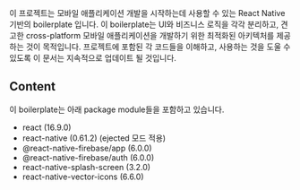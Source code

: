 이 프로젝트는 모바일 애플리케이션 개발을 시작하는데 사용할 수 있는 React Native 기반의 boilerplate 입니다. 이 boilerplate는 UI와 비즈니스 로직을 각각 분리하고, 견고한 cross-platform 모바일 애플리케이션을 개발하기 위한 최적화된 아키텍처를 제공하는 것이 목적입니다. 프로젝트에 포함된 각 코드들을 이해하고, 사용하는 것을 도울 수 있도록 이 문서는 지속적으로 업데이트 될 것입니다.

## Content
이 boilerplate는 아래 package module들을 포함하고 있습니다.
- react (16.9.0)
- react-native (0.61.2) (ejected 모드 적용)
- @react-native-firebase/app (6.0.0)
- @react-native-firebase/auth (6.0.0)
- react-native-splash-screen (3.2.0)
- react-native-vector-icons (6.6.0)

